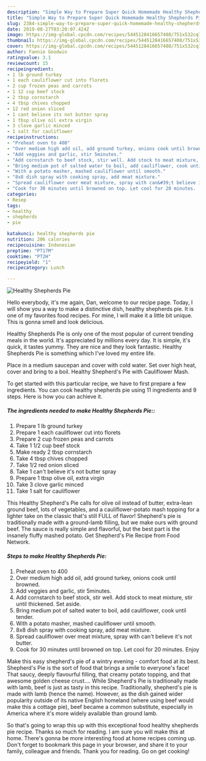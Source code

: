 ```yaml
---
description: "Simple Way to Prepare Super Quick Homemade Healthy Shepherds Pie"
title: "Simple Way to Prepare Super Quick Homemade Healthy Shepherds Pie"
slug: 2384-simple-way-to-prepare-super-quick-homemade-healthy-shepherds-pie
date: 2019-08-27T03:20:07.424Z
image: https://img-global.cpcdn.com/recipes/5445128416657408/751x532cq70/healthy-shepherds-pie-recipe-main-photo.jpg
thumbnail: https://img-global.cpcdn.com/recipes/5445128416657408/751x532cq70/healthy-shepherds-pie-recipe-main-photo.jpg
cover: https://img-global.cpcdn.com/recipes/5445128416657408/751x532cq70/healthy-shepherds-pie-recipe-main-photo.jpg
author: Fannie Goodwin
ratingvalue: 3.1
reviewcount: 15
recipeingredient:
- 1 lb ground turkey
- 1 each cauliflower cut into florets
- 2 cup frozen peas and carrots
- 1 12 cup beef stock
- 2 tbsp cornstarch
- 4 tbsp chives chopped
- 12 red onion sliced
- 1 cant believe its not butter spray
- 1 tbsp olive oil extra virgin
- 3 clove garlic minced
- 1 salt for cauliflower
recipeinstructions:
- "Preheat oven to 400"
- "Over medium high add oil, add ground turkey, onions cook until browned."
- "Add veggies and garlic, stir 5minutes."
- "Add cornstarch to beef stock, stir well. Add stock to meat mixture, stir until thickened. Set aside."
- "Bring medium pot of salted water to boil, add cauliflower, cook until tender."
- "With a potato masher, mashed cauliflower until smooth."
- "8x8 dish spray with cooking spray, add meat mixture."
- "Spread cauliflower over meat mixture, spray with can&#39;t believe it&#39;s not butter."
- "Cook for 30 minutes until browned on top. Let cool for 20 minutes.  Enjoy"
categories:
- Resep
tags:
- healthy
- shepherds
- pie

katakunci: healthy shepherds pie
nutrition: 206 calories
recipecuisine: Indonesian
preptime: "PT17M"
cooktime: "PT2H"
recipeyield: "1"
recipecategory: Lunch

---
```



![Healthy Shepherds Pie](https://img-global.cpcdn.com/recipes/5445128416657408/751x532cq70/healthy-shepherds-pie-recipe-main-photo.jpg)

Hello everybody, it's me again, Dan, welcome to our recipe page. Today, I will show you a way to make a distinctive dish, healthy shepherds pie. It is one of my favorites food recipes. For mine, I will make it a little bit unique. This is gonna smell and look delicious.

Healthy Shepherds Pie is only one of the most popular of current trending meals in the world. It's appreciated by millions every day. It is simple, it's quick, it tastes yummy. They are nice and they look fantastic. Healthy Shepherds Pie is something which I've loved my entire life.

Place in a medium saucepan and cover with cold water. Set over high heat, cover and bring to a boil. Healthy Shepherd&#39;s Pie with Cauliflower Mash.


To get started with this particular recipe, we have to first prepare a few ingredients. You can cook healthy shepherds pie using 11 ingredients and 9 steps. Here is how you can achieve it.

##### The ingredients needed to make Healthy Shepherds Pie::

1. Prepare 1 lb ground turkey
1. Prepare 1 each cauliflower cut into florets
1. Prepare 2 cup frozen peas and carrots
1. Take 1 1/2 cup beef stock
1. Make ready 2 tbsp cornstarch
1. Take 4 tbsp chives chopped
1. Take 1/2 red onion sliced
1. Take 1 can&#39;t believe it&#39;s not butter spray
1. Prepare 1 tbsp olive oil, extra virgin
1. Take 3 clove garlic minced
1. Take 1 salt for cauliflower


This Healthy Shepherd&#39;s Pie calls for olive oil instead of butter, extra-lean ground beef, lots of vegetables, and a cauliflower-potato mash topping for a lighter take on the classic that&#39;s still FULL of flavor! Shepherd&#39;s pie is traditionally made with a ground-lamb filling, but we make ours with ground beef. The sauce is really simple and flavorful, but the best part is the insanely fluffy mashed potato. Get Shepherd&#39;s Pie Recipe from Food Network. 

##### Steps to make Healthy Shepherds Pie:

1. Preheat oven to 400
1. Over medium high add oil, add ground turkey, onions cook until browned.
1. Add veggies and garlic, stir 5minutes.
1. Add cornstarch to beef stock, stir well. Add stock to meat mixture, stir until thickened. Set aside.
1. Bring medium pot of salted water to boil, add cauliflower, cook until tender.
1. With a potato masher, mashed cauliflower until smooth.
1. 8x8 dish spray with cooking spray, add meat mixture.
1. Spread cauliflower over meat mixture, spray with can&#39;t believe it&#39;s not butter.
1. Cook for 30 minutes until browned on top. Let cool for 20 minutes.  Enjoy


Make this easy shepherd&#39;s pie of a wintry evening - comfort food at its best. Shepherd&#39;s Pie is the sort of food that brings a smile to everyone&#39;s face! That saucy, deeply flavourful filling, that creamy potato topping, and that awesome golden cheese crust.… While Shepherd&#39;s Pie is traditionally made with lamb, beef is just as tasty in this recipe. Traditionally, shepherd&#39;s pie is made with lamb (hence the name). However, as the dish gained wider popularity outside of its native English homeland (where using beef would make this a cottage pie), beef became a common substitute, especially in America where it&#39;s more widely available than ground lamb. 

So that's going to wrap this up with this exceptional food healthy shepherds pie recipe. Thanks so much for reading. I am sure you will make this at home. There's gonna be more interesting food at home recipes coming up. Don't forget to bookmark this page in your browser, and share it to your family, colleague and friends. Thank you for reading. Go on get cooking!

